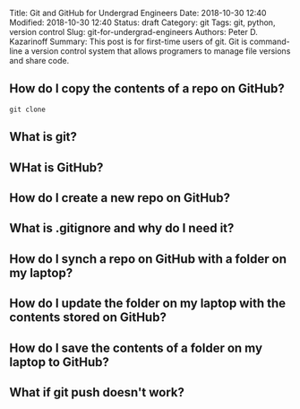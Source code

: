 Title: Git and GitHub for Undergrad Engineers
Date: 2018-10-30 12:40
Modified: 2018-10-30 12:40
Status: draft
Category: git
Tags: git, python, version control
Slug: git-for-undergrad-engineers
Authors: Peter D. Kazarinoff
Summary: This post is for first-time users of git. Git is command-line a version control system that allows programers to manage file versions and share code. 

## How do I copy the contents of a repo on GitHub?

```text
git clone
```
## What is git?

## WHat is GitHub?

## How do I create a new repo on GitHub?

## What is .gitignore and why do I need it?

## How do I synch a repo on GitHub with a folder on my laptop?

## How do I update the folder on my laptop with the contents stored on GitHub?

## How do I save the contents of a folder on my laptop to GitHub?

## What if git push doesn't work?